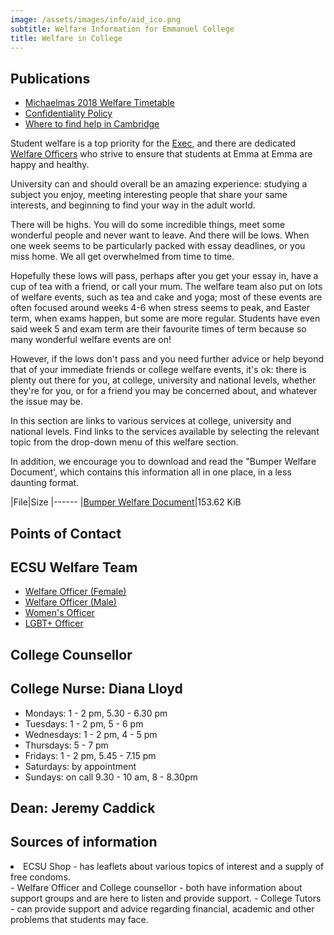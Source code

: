 ```yaml
---
image: /assets/images/info/aid_ico.png
subtitle: Welfare Information for Emmanuel College
title: Welfare in College
---
```


## Publications

-  [Michaelmas 2018 Welfare Timetable](https://docs.google.com/spreadsheets/d/1opg-hyhcIRuzj_qXwufq3q8orcjOfaGdiWIEvUXyrRI/edit#gid=0)
-  [Confidentiality Policy](https://docs.google.com/document/d/1RYgyNXiyxQ35xMOq1CPx5qQaL0qXWZy9RnuzNpn4OQI/edit)
-  [Where to find help in Cambridge](https://docs.google.com/document/d/1xW7WGbrafSBJ3iPO51HIeM3tX8UTuBHm0Sp1YAfFPZ8/edit)

Student welfare is a top priority for the [Exec](/exec), and there are dedicated [Welfare Officers](/female_welfare) who strive to ensure that students at Emma at Emma are happy and healthy.

University can and should overall be an amazing experience: studying a subject you enjoy, meeting interesting people that share your same interests, and beginning to find your way in the adult world.

There will be highs. You will do some incredible things, meet some wonderful people and never want to leave. And there will be lows. When one week seems to be particularly packed with essay deadlines, or you miss home. We all get overwhelmed from time to time.

Hopefully these lows will pass, perhaps after you get your essay in, have a cup of tea with a friend, or call your mum. The welfare team also put on lots of welfare events, such as tea and cake and yoga; most of these events are often focused around weeks 4-6 when stress seems to peak, and Easter term, when exams happen, but some are more regular. Students have even said week 5 and exam term are their favourite times of term because so many wonderful welfare events are on!

However, if the lows don't pass and you need further advice or help beyond that of your immediate friends or college welfare events, it's ok: there is plenty out there for you, at college, university and national levels, whether they're for you, or for a friend you may be concerned about, and whatever the issue may be.

In this section are links to various services at college, university and national levels. Find links to the services available by selecting the relevant topic from the drop-down menu of this welfare section.

In addition, we encourage you to download and read the "Bumper Welfare Document', which contains this information all in one place, in a less daunting format.

|File|Size
|------
|[Bumper Welfare Document](/pdf/bumperwelfare.pdf)|153.62 KiB

## Points of Contact

## ECSU Welfare Team

- [Welfare Officer (Female)](/exec/female_welfare)
- [Welfare Officer (Male)](/exec/male_welfare)
- [Women's Officer](/exec/womens_officer)
- [LGBT+ Officer](/exec/lgbt_officer)

## College Counsellor

## College Nurse: Diana Lloyd

- Mondays: 1 - 2 pm, 5.30 - 6.30 pm
- Tuesdays: 1 - 2 pm, 5 - 6 pm 
- Wednesdays: 1 - 2 pm, 4 - 5 pm
- Thursdays: 5 - 7 pm
- Fridays: 1 - 2 pm, 5.45 - 7.15 pm
- Saturdays: by appointment
- Sundays: on call 9.30 - 10 am, 8 - 8.30pm

## Dean: Jeremy Caddick

## Sources of information

<li>ECSU Shop - has leaflets about various topics of interest and a supply of free condoms.
        </li>- Welfare Officer and College counsellor - both have information about support groups and are here to listen and provide support.
- College Tutors - can provide support and advice regarding financial, academic and other problems that students may face.